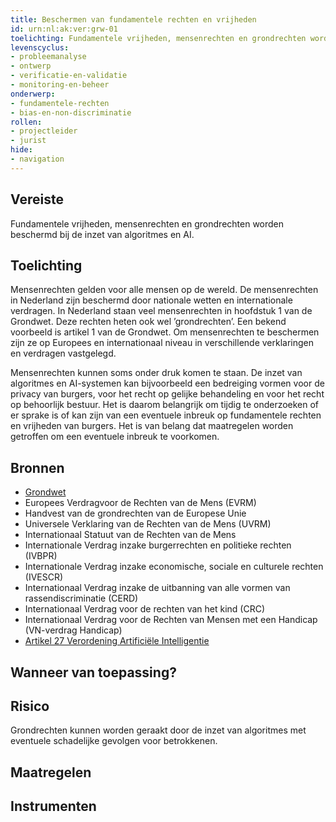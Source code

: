 ```yaml
---
title: Beschermen van fundamentele rechten en vrijheden
id: urn:nl:ak:ver:grw-01
toelichting: Fundamentele vrijheden, mensenrechten en grondrechten worden beschermd bij de inzet van algoritmes en AI.
levenscyclus:
- probleemanalyse
- ontwerp
- verificatie-en-validatie
- monitoring-en-beheer
onderwerp:
- fundamentele-rechten
- bias-en-non-discriminatie
rollen:
- projectleider
- jurist
hide:
- navigation
---
```


<!-- tags -->
## Vereiste

Fundamentele vrijheden, mensenrechten en grondrechten worden beschermd bij de inzet van algoritmes en AI.

## Toelichting

Mensenrechten gelden voor alle mensen op de wereld.
De mensenrechten in Nederland zijn beschermd door nationale wetten en internationale verdragen.
In Nederland staan veel mensenrechten in hoofdstuk 1 van de Grondwet.
Deze rechten heten ook wel ’grondrechten’.
Een bekend voorbeeld is artikel 1 van de Grondwet.
Om mensenrechten te beschermen zijn ze op Europees en internationaal niveau in verschillende verklaringen en verdragen vastgelegd.


Mensenrechten kunnen soms onder druk komen te staan.
De inzet van algoritmes en AI-systemen kan bijvoorbeeld een bedreiging vormen voor de privacy van burgers, voor het  recht op gelijke behandeling en voor het recht op behoorlijk bestuur.
Het is daarom belangrijk om tijdig te onderzoeken of er sprake is of kan zijn van een eventuele inbreuk op fundamentele rechten en vrijheden van burgers. Het is van belang dat maatregelen worden getroffen om een eventuele inbreuk te voorkomen.

## Bronnen

- [Grondwet](https://wetten.overheid.nl/jci1.3:c:BWBR0001840&hoofdstuk=1&artikel=1&z=2023-02-22&g=2023-02-22)
- Europees Verdragvoor de Rechten van de Mens (EVRM)
- Handvest van de grondrechten van de Europese Unie
- Universele Verklaring van de Rechten van de Mens (UVRM)
- Internationaal Statuut van de Rechten van de Mens
- Internationale Verdrag inzake burgerrechten en politieke rechten (IVBPR)
- Internationale Verdrag inzake economische, sociale en culturele rechten (IVESCR)
- Internationaal Verdrag inzake de uitbanning van alle vormen van rassendiscriminatie (CERD)
- Internationaal Verdrag voor de rechten van het kind (CRC)
- Internationaal Verdrag voor de Rechten van Mensen met een Handicap (VN-verdrag Handicap)
- [Artikel 27 Verordening Artificiële Intelligentie](https://eur-lex.europa.eu/legal-content/NL/TXT/HTML/?uri=OJ:L_202401689#d1e4433-1-1)

## Wanneer van toepassing?


## Risico

Grondrechten kunnen worden geraakt door de inzet van algoritmes met eventuele schadelijke gevolgen voor betrokkenen. 

## Maatregelen

<!-- list_maatregelen vereiste/grw-01-fundamentele_rechten no-search no-onderwerp no-rol no-levenscyclus -->

## Instrumenten

<!-- list_instrumenten vereiste/grw-01-fundamentele_rechten no-search no-onderwerp no-rol no-levenscyclus -->
